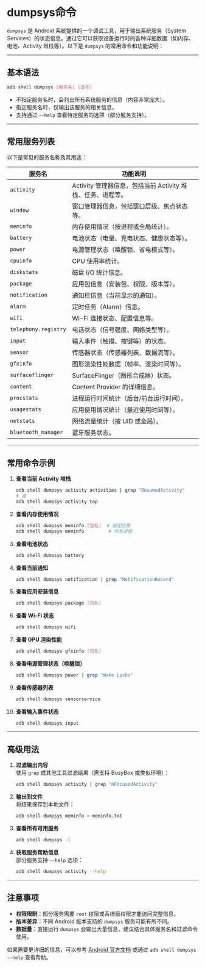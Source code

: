 # dumpsys命令

`dumpsys` 是 Android 系统提供的一个调试工具，用于输出系统服务（System Services）的状态信息。通过它可以获取设备运行时的各种详细数据（如内存、电池、Activity 堆栈等）。以下是 `dumpsys` 的常用命令和功能说明：

---

## **基本语法**

```bash
adb shell dumpsys [服务名] [选项]
```

- 不指定服务名时，会列出所有系统服务的信息（内容非常庞大）。
- 指定服务名时，仅输出该服务的相关信息。
- 支持通过 `--help` 查看特定服务的选项（部分服务支持）。

---

## **常用服务列表**

以下是常见的服务名称及其用途：

| **服务名**                  | **功能说明**                                                                 |
|----------------------------|-----------------------------------------------------------------------------|
| `activity`                 | Activity 管理器信息，包括当前 Activity 堆栈、任务、进程等。                 |
| `window`                   | 窗口管理器信息，包括窗口层级、焦点状态等。                                   |
| `meminfo`                  | 内存使用情况（按进程或全局统计）。                                           |
| `battery`                  | 电池状态（电量、充电状态、健康状态等）。                                     |
| `power`                    | 电源管理状态（唤醒锁、省电模式等）。                                         |
| `cpuinfo`                  | CPU 使用率统计。                                                            |
| `diskstats`                | 磁盘 I/O 统计信息。                                                         |
| `package`                  | 应用包信息（安装包、权限、版本等）。                                         |
| `notification`             | 通知栏信息（当前显示的通知）。                                               |
| `alarm`                    | 定时任务（Alarm）信息。                                                     |
| `wifi`                     | Wi-Fi 连接状态、配置信息等。                                                |
| `telephony.registry`       | 电话状态（信号强度、网络类型等）。                                           |
| `input`                    | 输入事件（触摸、按键等）的状态。                                             |
| `sensor`                   | 传感器状态（传感器列表、数据流等）。                                         |
| `gfxinfo`                  | 图形渲染性能数据（帧率、渲染时间等）。                                       |
| `surfaceflinger`           | SurfaceFlinger（图形合成器）状态。                                           |
| `content`                  | Content Provider 的详细信息。                                               |
| `procstats`                | 进程运行时间统计（后台/前台运行时间）。                                      |
| `usagestats`               | 应用使用情况统计（最近使用时间等）。                                         |
| `netstats`                 | 网络流量统计（按 UID 或全局）。                                             |
| `bluetooth_manager`        | 蓝牙服务状态。                                                              |

---

## **常用命令示例**

1. **查看当前 Activity 堆栈**  

   ```bash
   adb shell dumpsys activity activities | grep "ResumedActivity"
   # 或
   adb shell dumpsys activity top
   ```

2. **查看内存使用情况**  

   ```bash
   adb shell dumpsys meminfo [包名]  # 指定应用
   adb shell dumpsys meminfo         # 所有进程
   ```

3. **查看电池状态**  

   ```bash
   adb shell dumpsys battery
   ```

4. **查看当前通知**  

   ```bash
   adb shell dumpsys notification | grep "NotificationRecord"
   ```

5. **查看应用安装信息**  

   ```bash
   adb shell dumpsys package [包名]
   ```

6. **查看 Wi-Fi 状态**  

   ```bash
   adb shell dumpsys wifi
   ```

7. **查看 GPU 渲染性能**  

   ```bash
   adb shell dumpsys gfxinfo [包名]
   ```

8. **查看电源管理状态（唤醒锁）**  

   ```bash
   adb shell dumpsys power | grep "Wake Locks"
   ```

9. **查看传感器列表**  

   ```bash
   adb shell dumpsys sensorservice
   ```

10. **查看输入事件状态**  

    ```bash
    adb shell dumpsys input
    ```

---

## **高级用法**

1. **过滤输出内容**  
   使用 `grep` 或其他工具过滤结果（需支持 BusyBox 或类似环境）：  

   ```bash
   adb shell dumpsys activity | grep "mFocusedActivity"
   ```

2. **输出到文件**  
   将结果保存到本地文件：  

   ```bash
   adb shell dumpsys meminfo > meminfo.txt
   ```

3. **查看所有可用服务**  

   ```bash
   adb shell dumpsys -l
   ```

4. **获取服务帮助信息**  
   部分服务支持 `--help` 选项：  

   ```bash
   adb shell dumpsys activity --help
   ```

---

## **注意事项**

- **权限限制**：部分服务需要 `root` 权限或系统级权限才能访问完整信息。
- **版本差异**：不同 Android 版本支持的 `dumpsys` 服务可能有所不同。
- **数据量**：直接运行 `dumpsys` 会输出大量信息，建议结合具体服务名和过滤命令使用。

如果需要更详细的信息，可以参考 [Android 官方文档](https://developer.android.com/studio/command-line/dumpsys) 或通过 `adb shell dumpsys --help` 查看帮助。
